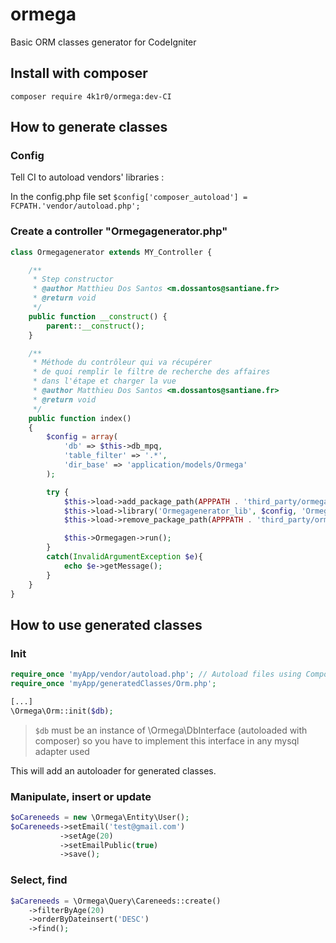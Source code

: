 # ormega
Basic ORM classes generator for CodeIgniter

## Install with composer

    composer require 4k1r0/ormega:dev-CI

## How to generate classes

### Config

Tell CI to autoload vendors' libraries :

In the config.php file set ```$config['composer_autoload'] = FCPATH.'vendor/autoload.php';```

### Create a controller "Ormegagenerator.php"

```php
class Ormegagenerator extends MY_Controller {

    /**
     * Step constructor
     * @author Matthieu Dos Santos <m.dossantos@santiane.fr>
     * @return void
     */
    public function __construct() {
        parent::__construct();
    }

    /**
     * Méthode du contrôleur qui va récupérer
     * de quoi remplir le filtre de recherche des affaires
     * dans l'étape et charger la vue
     * @author Matthieu Dos Santos <m.dossantos@santiane.fr>
     * @return void
     */
    public function index()
    {
        $config = array(
            'db' => $this->db_mpq,
            'table_filter' => '.*',
            'dir_base' => 'application/models/Ormega'
        );

        try {
            $this->load->add_package_path(APPPATH . 'third_party/ormega');
            $this->load->library('Ormegagenerator_lib', $config, 'Ormegagen');
            $this->load->remove_package_path(APPPATH . 'third_party/ormega');

            $this->Ormegagen->run();
        }
        catch(InvalidArgumentException $e){
            echo $e->getMessage();
        }
    }
}
```


## How to use generated classes

### Init

```php
require_once 'myApp/vendor/autoload.php'; // Autoload files using Composer's autoload
require_once 'myApp/generatedClasses/Orm.php';

[...]
\Ormega\Orm::init($db);
```

> `$db` must be an instance of \Ormega\DbInterface (autoloaded with composer)
> so you have to implement this interface in any mysql adapter used

This will add an autoloader for generated classes.

### Manipulate, insert or update

```php
$oCareneeds = new \Ormega\Entity\User();
$oCareneeds->setEmail('test@gmail.com')
           ->setAge(20)
           ->setEmailPublic(true)
           ->save();
```

### Select, find

```php
$aCareneeds = \Ormega\Query\Careneeds::create()
    ->filterByAge(20)
    ->orderByDateinsert('DESC')
    ->find();
```